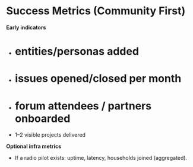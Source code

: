 # Success Metrics (Community First)

**Early indicators**
- # entities/personas added
- # issues opened/closed per month
- # forum attendees / partners onboarded
- 1–2 visible projects delivered

**Optional infra metrics**
- If a radio pilot exists: uptime, latency, households joined (aggregated).
